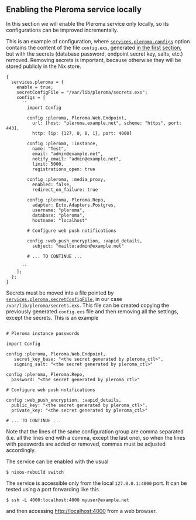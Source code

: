 ## Enabling the Pleroma service locally

In this section we will enable the Pleroma service only locally, so its configurations can be improved incrementally.

This is an example of configuration, where [`services.pleroma.configs`](options.html#opt-services.pleroma.configs) option contains the content of the file `config.exs`, generated [in the first section](#module-services-pleroma-generate-config "Generating the Pleroma config"), but with the secrets (database password, endpoint secret key, salts, etc.) removed. Removing secrets is important, because otherwise they will be stored publicly in the Nix store.

```programlisting
{
  services.pleroma = {
    enable = true;
    secretConfigFile = "/var/lib/pleroma/secrets.exs";
    configs = [
      ''
        import Config

        config :pleroma, Pleroma.Web.Endpoint,
          url: [host: "pleroma.example.net", scheme: "https", port: 443],
          http: [ip: {127, 0, 0, 1}, port: 4000]

        config :pleroma, :instance,
          name: "Test",
          email: "admin@example.net",
          notify_email: "admin@example.net",
          limit: 5000,
          registrations_open: true

        config :pleroma, :media_proxy,
          enabled: false,
          redirect_on_failure: true

        config :pleroma, Pleroma.Repo,
          adapter: Ecto.Adapters.Postgres,
          username: "pleroma",
          database: "pleroma",
          hostname: "localhost"

        # Configure web push notifications

        config :web_push_encryption, :vapid_details,
          subject: "mailto:admin@example.net"

        # ... TO CONTINUE ...

      ''
    ];
  };
}
```

Secrets must be moved into a file pointed by [`services.pleroma.secretConfigFile`](options.html#opt-services.pleroma.secretConfigFile), in our case `/var/lib/pleroma/secrets.exs`. This file can be created copying the previously generated `config.exs` file and then removing all the settings, except the secrets. This is an example

```programlisting

# Pleroma instance passwords

import Config

config :pleroma, Pleroma.Web.Endpoint,
   secret_key_base: "<the secret generated by pleroma_ctl>",
   signing_salt: "<the secret generated by pleroma_ctl>"

config :pleroma, Pleroma.Repo,
  password: "<the secret generated by pleroma_ctl>"

# Configure web push notifications

config :web_push_encryption, :vapid_details,
  public_key: "<the secret generated by pleroma_ctl>",
  private_key: "<the secret generated by pleroma_ctl>"

# ... TO CONTINUE ...

```

Note that the lines of the same configuration group are comma separated (i.e. all the lines end with a comma, except the last one), so when the lines with passwords are added or removed, commas must be adjusted accordingly.

The service can be enabled with the usual

```programlisting
$ nixos-rebuild switch
```

The service is accessible only from the local `127.0.0.1:4000` port. It can be tested using a port forwarding like this

```programlisting
$ ssh -L 4000:localhost:4000 myuser@example.net
```

and then accessing [http://localhost:4000](http://localhost:4000) from a web browser.
